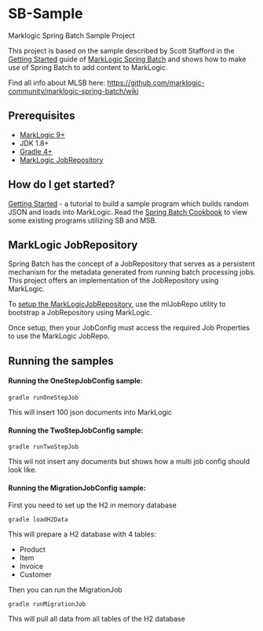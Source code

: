 # SB-Sample
Marklogic Spring Batch Sample Project

This project is based on the sample described by Scott Stafford in the [Getting Started](https://github.com/marklogic-community/marklogic-spring-batch/wiki/Getting-Started) guide of [MarkLogic Spring Batch](https://github.com/marklogic-community/marklogic-spring-batch) and shows how to make use of Spring Batch to add content to MarkLogic.

Find all info about MLSB here: https://github.com/marklogic-community/marklogic-spring-batch/wiki

## Prerequisites
- [MarkLogic 9+](https://developer.marklogic.com/products)
- JDK 1.8+
- [Gradle 4+](https://www.gradle.org/)
- [MarkLogic JobRepository](https://github.com/marklogic-community/marklogic-spring-batch/releases/download/1.6.0/mlJobRepo-1.6.0.zip)

## How do I get started?
[Getting Started](https://github.com/marklogic-community/marklogic-spring-batch/wiki/Getting-Started) - a tutorial to build a sample program which builds random JSON and loads into MarkLogic.
Read the [Spring Batch Cookbook](https://github.com/sastafford/spring-batch-cookbook) to view some existing programs utilizing SB and MSB.

## MarkLogic JobRepository
Spring Batch has the concept of a JobRepository that serves as a persistent mechanism for the metadata generated from running batch processing jobs. This project offers an implementation of the JobRepository using MarkLogic.

To [setup the MarkLogicJobRepository](https://github.com/marklogic-community/marklogic-spring-batch/wiki/SetupMarkLogicJobRepository), use the mlJobRepo utility to bootstrap a JobRepository using MarkLogic.

Once setup, then your JobConfig must access the required Job Properties to use the MarkLogic JobRepo.

## Running the samples

#### Running the OneStepJobConfig sample:

    gradle runOneStepJob
    
This will insert 100 json documents into MarkLogic

#### Running the TwoStepJobConfig sample:

    gradle runTwoStepJob
    
This wil not insert any documents but shows how a multi job config should look like.

#### Running the MigrationJobConfig sample:
First you need to set up the H2 in memory database
    
    gradle loadH2Data
    
This will prepare a H2 database with 4 tables:
- Product
- Item
- Invoice
- Customer

Then you can run the MigrationJob

    gradle runMigrationJob
    
This will pull all data from all tables of the H2 database


    